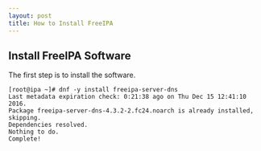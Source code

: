 ```yaml
---
layout: post
title: How to Install FreeIPA
---
```


## Install FreeIPA Software

The first step is to install the software.

```shell
[root@ipa ~]# dnf -y install freeipa-server-dns
Last metadata expiration check: 0:21:38 ago on Thu Dec 15 12:41:10 2016.
Package freeipa-server-dns-4.3.2-2.fc24.noarch is already installed, skipping.
Dependencies resolved.
Nothing to do.
Complete!
```
